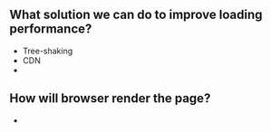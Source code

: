 ## What solution we can do to improve loading performance?

- Tree-shaking
- CDN
-

## How will browser render the page?

-

